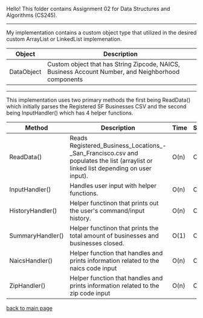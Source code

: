 Hello! This folder contains Assignment 02 for Data Structures and Algorithms (CS245).

_____

My implementation contains a custom object type that utilized in the desired custom ArrayList or LinkedList implemenation.

| Object | Description |
| --- | --- |
| DataObject | Custom object that has String Zipcode, NAICS, Business Account Number, and Neighborhood components |

_____

This implementation uses two primary methods the first being ReadData() which initially parses the Registered SF Businesses CSV and the second being InputHandler() which has 4 helper functions.

| Method | Description | Time | Space |
| --- | --- | --- | --- |
| ReadData() | Reads Registered_Business_Locations_-_San_Francisco.csv and populates the list (arraylist or linked list depending on user input). | O(n) | O(n) |
| InputHandler() | Handles user input with helper functions. | O(n) | O(n) |
| HistoryHandler() | Helper functinon that prints out the user's command/input history. | O(n) | O(1) |
| SummaryHandler() | Helper functinon that prints the total amount of businesses and businesses closed. | O(1) | O(1) |
| NaicsHandler() | Helper function that handles and prints information related to the naics code input | O(n) | O(n) |
| ZipHandler() | Helper function that handles and prints information related to the zip code input | O(n) | O(n) |


[back to main page](https://github.com/shooby-d/projects) 


